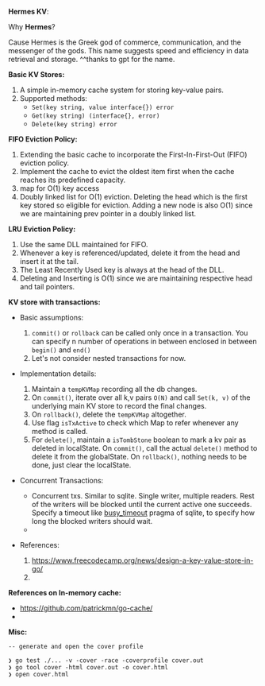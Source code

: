 **Hermes KV**:

Why **Hermes**?

Cause Hermes is the Greek god of commerce, communication, and the messenger of the gods. This name suggests speed and efficiency in data retrieval and storage. ^^thanks to gpt for the name.

**Basic KV Stores:**

1.  A simple in-memory cache system for storing key-value pairs.
2.  Supported methods:
    * `Set(key string, value interface{}) error` 
    * `Get(key string) (interface{}, error)`
    * `Delete(key string) error`

**FIFO Eviction Policy:**

1.  Extending the basic cache to incorporate the First-In-First-Out (FIFO) eviction policy.
2.  Implement the cache to evict the oldest item first when the cache reaches its predefined capacity.
3.  map for O(1) key access
4.  Doubly linked list for O(1) eviction. Deleting the head which is the first key stored so eligible for eviction.
    Adding a new node is also O(1) since we are maintaining prev pointer in a doubly linked list.

**LRU Eviction Policy:**
1. Use the same DLL maintained for FIFO.
2. Whenever a key is referenced/updated, delete it from the head and insert it at the tail. 
3. The Least Recently Used key is always at the head of the DLL.
4. Deleting and Inserting is O(1) since we are maintaining respective head and tail pointers.   

**KV store with transactions:**

* Basic assumptions:
  1. `commit()` or `rollback` can be called only once in a transaction. You can specify n number of operations in between enclosed in between `begin()` and `end()`
  2. Let's not consider nested transactions for now.

* Implementation details:
  1. Maintain a `tempKVMap` recording all the db changes. 
  2. On `commit()`, iterate over all k,v pairs `O(N)` and call `Set(k, v)` of the underlying main KV store to record the final changes.
  3. On `rollback()`, delete the `tempKVMap` altogether. 
  4. Use flag `isTxActive` to check which Map to refer whenever any method is called.
  5. For `delete()`, maintain a `isTombStone` boolean to mark a kv pair as deleted in localState. On `commit()`, call the actual `delete()` method to delete it from the globalState. On `rollback()`, nothing needs to be done, just clear the localState.

* Concurrent Transactions:
  * Concurrent txs. Similar to sqlite. Single writer, multiple readers. Rest of the writers will be blocked until the current active one succeeds. Specify a timeout like [busy_timeout](https://sqlite.org/c3ref/busy_timeout.html) pragma of sqlite, to specify how long the blocked writers should wait.
  * 

* References:
  1. https://www.freecodecamp.org/news/design-a-key-value-store-in-go/
  2. 
  
**References on In-memory cache:**
  * https://github.com/patrickmn/go-cache/
  * 

**Misc:**
```
-- generate and open the cover profile

❯ go test ./... -v -cover -race -coverprofile cover.out
❯ go tool cover -html cover.out -o cover.html
❯ open cover.html
```